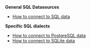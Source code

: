 **General SQL Datasources**
- [How to connect to SQL data](/docs/guides/connecting_to_your_data/fluent/database/how_to_connect_to_sql_data)

**Specific SQL dialects**
- [How to connect to PostgreSQL data](/docs/guides/connecting_to_your_data/fluent/database/connect_sql_source_data)
- [How to connect to SQLite data](/docs/guides/connecting_to_your_data/fluent/database/connect_sql_source_data)